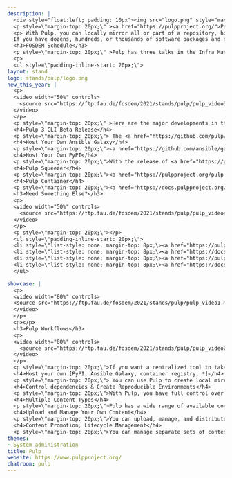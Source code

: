 ```yaml
---
description: |
  <div style="float:left; padding: 10px"><img src="logo.png" style="max-width: 400px" /></div>
  <p style=\"margin-top: 20px;\" ><a href="https://pulpproject.org/">Pulp</a> is a platform for managing repositories of software packages and making them available to a large number of consumers.</p>
  <p> With Pulp, you can locally mirror all or part of a repository, host your own software packages in repositories, and manage many types of content from multiple sources in one place.
  If you have dozens, hundreds, or thousands of software packages and need a better way to manage them, Pulp can help.</p>
  <h3>FOSDEM Schedule</h3>
  <p style=\"margin-top: 20px;\" >Pulp has three talks in the Infra Management room on Saturday February 6th:</p>
  <p>
  <ul style=\"padding-inline-start: 20px;\">
layout: stand
logo: stands/pulp/logo.png
new_this_year: |
  <p>
  <video width="50%" controls>
    <source src="https://ftp.fau.de/fosdem/2021/stands/pulp/pulp_video3.mp4" type="video/mp4">
  </video>
  </p>
  <p style=\"margin-top: 20px;\" >Here are the major developments in the Pulp community since the last FOSDEM:</p>
  <h4>Pulp 3 CLI Beta Release</h4>
  <p style=\"margin-top: 20px;\"> The <a href="https://github.com/pulp/pulp-cli#pulp-command-line-interface">Pulp 3 CLI</a> will greatly help the usability of Pulp 3.</p>
  <h4>Host Your Own Ansible Galaxy</h4>
  <p style=\"margin-top: 20px;\"><a href="https://github.com/ansible/galaxy_ng">Ansible Galaxy_NG </a> is Pulp plugin to support hosting your very own Ansible Galaxy server.</p>
  <h4>Host Your Own PyPI</h4>
  <p style=\"margin-top: 20px;\">With the release of <a href="https://pulp-python.readthedocs.io/en/latest/">Pulp Python 3.0.0</a>, you can mirror the whole of PyPI in just under one hour. </p>
  <h4>Pulp Squeezer</h4>
  <p style=\"margin-top: 20px;\"><a href="https://pulpproject.org/pulp-squeezer/">Pulp Squeezer</a> is an Ansible collection you can use to fetch, upload, organize, and distribute File, Ansible, and Python content.</p>
  <h4>Pulp Container</h4>
  <p style=\"margin-top: 20px;\"><a href="https://docs.pulpproject.org/pulp_container/">Pulp Container</a> you can ship content regardless of how it is packaged (RPM, Python, Ansible) in a container image, and build the image with Pulp.<p>
  <h3>Need Something Else?</h3>
  <p>
  <video width="50%" controls>
    <source src="https://ftp.fau.de/fosdem/2021/stands/pulp/pulp_video4.mp4" type="video/mp4">
  </video>
  </p>
  <p style=\"margin-top: 20px;\"></p>
  <ul style=\"padding-inline-start: 20px;\">
  <li style=\"list-style: none; margin-top: 8px;\><a href="https://pulpproject.org/installation-introduction/">Try Pulp!</a></li>
  <li style=\"list-style: none; margin-top: 8px;\><a href="https://docs.pulpproject.org/pulpcore/">Pulp docs</a></li>
  <li style=\"list-style: none; margin-top: 8px;\><a href="https://pulpproject.org/get_involved/">Get Involved</a></li>
  <li style=\"list-style: none; margin-top: 8px;\><a href="https://docs.pulpproject.org/pulpcore/plugins/index.html#plugin-writer-s-guide">Plugin Writers Guide</a></li>
  </ul>

showcase: |
  <p>
  <video width="80%" controls>
  <source src="https://ftp.fau.de/fosdem/2021/stands/pulp/pulp_video1.mp4" type="video/mp4">
  </video>
  </p>
  <p></p>
  <h3>Pulp Workflows</h3>
  <p>
  <video width="80%" controls>
    <source src="https://ftp.fau.de/fosdem/2021/stands/pulp/pulp_video2.mp4" type="video/mp4">
  </video>
  </p>
  <p style=\"margin-top: 20px;\">If you want a centralized tool to take full control of your software packages, blend and curate content types to suit your exact requirements, and distribute them throughout your organization, Pulp can help. For a more in-depth look at Pulp's workflows, check out our <a href="https://docs.pulpproject.org/pulpcore/workflows/index.html">workflow documentation.</a></p>
  <h4>Host your own [PyPI, Ansible Galaxy, container registry, *]</h4>
  <p style=\"margin-top: 20px;\"> You can use Pulp to create local mirrors of content and distribute that content throughout your organization. </p>
  <h4>Control dependencies & Create Reproducible Environments</h4>
  <p style=\"margin-top: 20px;\">With Pulp, you have full control over dependencies and can curate your content to optimise for your environmental needs.</p>
  <h4>Multiple Content Types</h4>
  <p style=\"margin-top: 20px;\">Pulp has a wide range of available content plugins. Add a plugin for the content types that you want to add. You can also <a href="https://docs.pulpproject.org/pulpcore/plugins/plugin-writer/index.html">write your very own plugin!</a></p>
  <h4>Upload and Manage Your Own Content</h4>
  <p style=\"margin-top: 20px;\">You can upload, manage, and distribute your own content.</p>
  <h4>Content Promotion; Lifecycle Management</h4>
  <p style=\"margin-top: 20px;\">You can manage separate sets of content for different lifecycle environments, for example <i>Dev</i>, <i>Staging</i>, <i>Production</i>, and promote content from one environment to another. </p>
themes:
- System administration
title: Pulp
website: https://www.pulpproject.org/
chatroom: pulp
---
```


